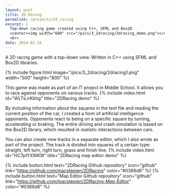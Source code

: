 ```yaml
---
layout: post
title: 2D Racing
permalink: /projects/2d_racing
excerpt: |
  Top-down racing game created using C++, SFML and Box2D
  <center><img width="600" src="/pics/3_2dracing/2dracing_demo.png"></center>
  <br>
date: 2014-01-18
---
```


A 2D racing game with a top-down view. Written in C++ using SFML and Box2D libraries.

{% include figure.html image="/pics/3_2dracing/2dracing1.png" width="500" height="800" %}

This game was made as part of an IT project in Middle School. It allows you to race against opponents on various tracks. 
{% include video.html id="WLTiLirKbhg" title="2DRacing demo" %}

By including information about the squares in the text file and reading the current position of the car, I created a form of artificial intelligence opponents. Opponents react to being on a specific square by turning, accelerating or braking. The entire driving and crash simulation is based on the Box2D library, which resulted in realistic interactions between cars.  

You can also create new tracks in a separate editor, which I also wrote as part of the project. The track is divided into squares of a certain type: straight, left turn, right turn, grass and finish line.
{% include video.html id="HC7pIYXWK9I" title="2DRacing map editor demo" %}

{% include button.html text="2DRacing Github repository" icon="github" link="https://github.com/macstepien/2DRacing" color="#0366d6" %}
{% include button.html text="Map Editor Github repository" icon="github" link="https://github.com/macstepien/2DRacing-Map-Editor" color="#0366d6" %}
